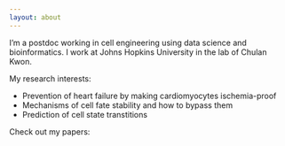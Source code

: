```yaml
---
layout: about
---
```



I’m a postdoc working in cell engineering using data science and bioinformatics. I work at Johns Hopkins University in the lab of Chulan Kwon. 

My research interests: 
- Prevention of heart failure by making cardiomyocytes ischemia-proof
- Mechanisms of cell fate stability and how to bypass them
- Prediction of cell state transtitions

Check out my papers:








